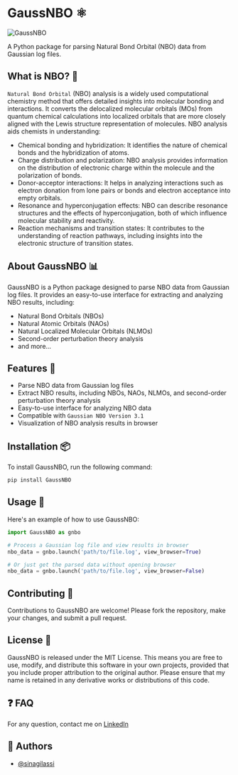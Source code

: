 # GaussNBO ⚛️

![GaussNBO](./statics/header.png)

A Python package for parsing Natural Bond Orbital (NBO) data from Gaussian log files.

## What is NBO? 🤔

`Natural Bond Orbital` (NBO) analysis is a widely used computational chemistry method that offers detailed insights into molecular bonding and interactions. It converts the delocalized molecular orbitals (MOs) from quantum chemical calculations into localized orbitals that are more closely aligned with the Lewis structure representation of molecules. NBO analysis aids chemists in understanding:

- Chemical bonding and hybridization: It identifies the nature of chemical bonds and the hybridization of atoms.
- Charge distribution and polarization: NBO analysis provides information on the distribution of electronic charge within the molecule and the polarization of bonds.
- Donor-acceptor interactions: It helps in analyzing interactions such as electron donation from lone pairs or bonds and electron acceptance into empty orbitals.
- Resonance and hyperconjugation effects: NBO can describe resonance structures and the effects of hyperconjugation, both of which influence molecular stability and reactivity.
- Reaction mechanisms and transition states: It contributes to the understanding of reaction pathways, including insights into the electronic structure of transition states.

## About GaussNBO 📊

GaussNBO is a Python package designed to parse NBO data from Gaussian log files. It provides an easy-to-use interface for extracting and analyzing NBO results, including:

- Natural Bond Orbitals (NBOs)
- Natural Atomic Orbitals (NAOs)
- Natural Localized Molecular Orbitals (NLMOs)
- Second-order perturbation theory analysis
- and more...

## Features 🎉

- Parse NBO data from Gaussian log files
- Extract NBO results, including NBOs, NAOs, NLMOs, and second-order perturbation theory analysis
- Easy-to-use interface for analyzing NBO data
- Compatible with `Gaussian NBO Version 3.1`
- Visualization of NBO analysis results in browser

## Installation 📦

To install GaussNBO, run the following command:

```bash
pip install GaussNBO
```

## Usage 📝

Here's an example of how to use GaussNBO:

```python
import GaussNBO as gnbo

# Process a Gaussian log file and view results in browser
nbo_data = gnbo.launch('path/to/file.log', view_browser=True)

# Or just get the parsed data without opening browser
nbo_data = gnbo.launch('path/to/file.log', view_browser=False)
```

## Contributing 🤝

Contributions to GaussNBO are welcome! Please fork the repository, make your changes, and submit a pull request.


## License 📜

GaussNBO is released under the MIT License. This means you are free to use, modify, and distribute this software in your own projects, provided that you include proper attribution to the original author. Please ensure that my name is retained in any derivative works or distributions of this code.

## ❓ FAQ

For any question, contact me on [LinkedIn](https://www.linkedin.com/in/sina-gilassi/)

## 👥 Authors

- [@sinagilassi](https://www.github.com/sinagilassi)